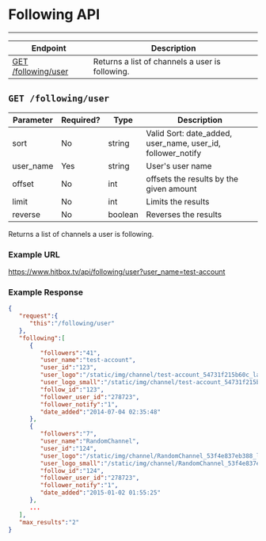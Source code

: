 # Following API
***


| Endpoint | Description |
| ---- | --------------- |
| [GET /following/user](/user/following.md#get-followinguser) | Returns a list of channels a user is following. |

## `GET /following/user`

| Parameter | Required? | Type | Description |
| --- | --- | --- | --- |
| sort | No | string | Valid Sort: date_added, user_name, user_id, follower_notify |
| user_name | Yes | string | User's user name |
| offset | No | int | offsets the results by the given amount |
| limit | No | int | Limits the results |
| reverse | No | boolean | Reverses the results |

Returns a list of channels a user is following.

### Example URL

https://www.hitbox.tv/api/following/user?user_name=test-account

### Example Response 

```json
{
   "request":{
      "this":"/following/user"
   },
   "following":[
      {
         "followers":"41",
         "user_name":"test-account",
         "user_id":"123",
         "user_logo":"/static/img/channel/test-account_54731f215b60c_large.jpg",
         "user_logo_small":"/static/img/channel/test-account_54731f215b60c_small.jpg",
         "follow_id":"123",
         "follower_user_id":"278723",
         "follower_notify":"1",
         "date_added":"2014-07-04 02:35:48"
      },
      {
         "followers":"7",
         "user_name":"RandomChannel",
         "user_id":"124",
         "user_logo":"/static/img/channel/RandomChannel_53f4e837eb388_large.png",
         "user_logo_small":"/static/img/channel/RandomChannel_53f4e837eb388_small.png",
         "follow_id":"124",
         "follower_user_id":"278723",
         "follower_notify":"1",
         "date_added":"2015-01-02 01:55:25"
      },
      ...
   ],
   "max_results":"2"
}
```
